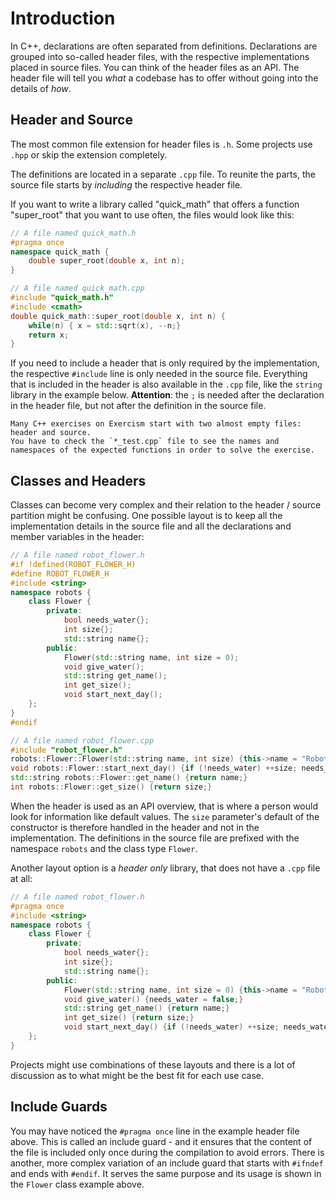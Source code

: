 # Introduction

In C++, declarations are often separated from definitions.
Declarations are grouped into so-called header files, with the respective implementations placed in source files.
You can think of the header files as an API.
The header file will tell you _what_ a codebase has to offer without going into the details of _how_.

## Header and Source

The most common file extension for header files is `.h`.
Some projects use `.hpp` or skip the extension completely.

The definitions are located in a separate `.cpp` file.
To reunite the parts, the source file starts by _including_ the respective header file.

If you want to write a library called "quick_math" that offers a function "super_root" that you want to use often, the files would look like this:

```cpp
// A file named quick_math.h
#pragma once
namespace quick_math {
    double super_root(double x, int n);
}
```

```cpp
// A file named quick_math.cpp
#include "quick_math.h"
#include <cmath>
double quick_math::super_root(double x, int n) {
    while(n) { x = std::sqrt(x), --n;}
    return x;
}
```

If you need to include a header that is only required by the implementation, the respective `#include` line is only needed in the source file.
Everything that is included in the header is also available in the `.cpp` file, like the `string` library in the example below.
**Attention**: the `;` is needed after the declaration in the header file, but not after the definition in the source file.

~~~~exercism/note
Many C++ exercises on Exercism start with two almost empty files: header and source.
You have to check the `*_test.cpp` file to see the names and namespaces of the expected functions in order to solve the exercise.
~~~~

## Classes and Headers

Classes can become very complex and their relation to the header / source partition might be confusing.
One possible layout is to keep all the implementation details in the source file and all the declarations and member variables in the header:

```cpp
// A file named robot_flower.h
#if !defined(ROBOT_FLOWER_H)
#define ROBOT_FLOWER_H
#include <string>
namespace robots {
    class Flower {
        private:
            bool needs_water{};
            int size{};
            std::string name{};
        public:
            Flower(std::string name, int size = 0);
            void give_water();
            std::string get_name();
            int get_size();
            void start_next_day();
    };
}
#endif
```

```cpp
// A file named robot_flower.cpp
#include "robot_flower.h"
robots::Flower::Flower(std::string name, int size) {this->name = "Robotica " + name; this->size = size;}
void robots::Flower::start_next_day() {if (!needs_water) ++size; needs_water = true;}
std::string robots::Flower::get_name() {return name;}
int robots::Flower::get_size() {return size;}
```

When the header is used as an API overview, that is where a person would look for information like default values.
The `size` parameter's default of the constructor is therefore handled in the header and not in the implementation.
The definitions in the source file are prefixed with the namespace `robots` and the class type `Flower`.

Another layout option is a _header only_ library, that does not have a `.cpp` file at all:

```cpp
// A file named robot_flower.h
#pragma once
#include <string>
namespace robots {
    class Flower {
        private:
            bool needs_water{};
            int size{};
            std::string name{};
        public:
            Flower(std::string name, int size = 0) {this->name = "Robotica " + name; this->size = size;}
            void give_water() {needs_water = false;}
            std::string get_name() {return name;}
            int get_size() {return size;}
            void start_next_day() {if (!needs_water) ++size; needs_water = true;}
    };
}
```

Projects might use combinations of these layouts and there is a lot of discussion as to what might be the best fit for each use case.

## Include Guards

You may have noticed the `#pragma once` line in the example header file above.
This is called an include guard - and it ensures that the content of the file is included only once during the compilation to avoid errors.
There is another, more complex variation of an include guard that starts with `#ifndef` and ends with `#endif`.
It serves the same purpose and its usage is shown in the `Flower` class example above.
